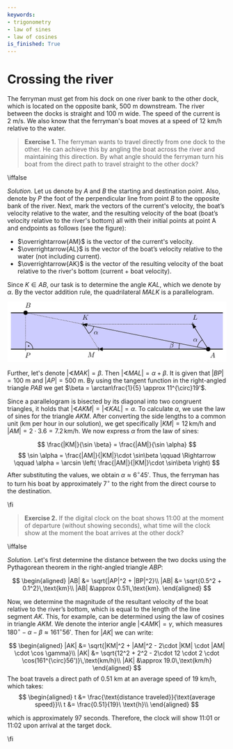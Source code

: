 ```yaml
---
keywords:
- trigonometry
- law of sines
- law of cosines
is_finished: True
---
```


# Crossing the river

The ferryman must get from his dock on one river bank to the other
dock, which is located on the opposite bank, $500\ \text{m}$
downstream. The river between the docks is straight and 
$100\ \text{m}$ wide. The speed of the current is $2\ \text{m}/\text{s}$.
We also know that the ferryman's boat moves at a speed of $12\
\text{km}/\text{h}$ relative to the water.

> **Exercise 1.** The ferryman wants to travel directly from one dock
to the other. He can achieve this by angling the boat across the river
and maintaining this direction. By what angle should the ferryman turn
his boat from the direct path to travel straight to the other dock?

\iffalse

*Solution.* Let us denote by $A$ and $B$ the starting and destination
point. Also, denote by $P$ the foot of the perpendicular line from
point $B$ to the opposite bank of the river.  Next, mark the vectors
of the current's velocity, the boat’s velocity relative to the water,
and the resulting velocity of the boat (boat’s velocity relative to
the river's bottom) all with their initial points at point A and
endpoints as follows (see the figure):

- $\overrightarrow{AM}$ is the vector of the current's velocity.
- $\overrightarrow{AL}$ is the vector of the boat’s velocity relative to the water (not including
   current).
- $\overrightarrow{AK}$ is the vector of the resulting velocity of the boat relative to the river's bottom
   (current + boat velocity).

Since $K\in AB$, our task is to determine the angle $KAL$, which we denote by
$\alpha$. By the vector addition rule, the quadrilateral $MALK$ is a parallelogram.


![Crossing the river.](math4you_00011.jpg)

Further, let's denote $\lvert \sphericalangle MAK \rvert = \beta$. Then $\lvert \sphericalangle MAL \rvert  = \alpha + \beta$. 
It is given that $|BP|=100\ \text{m}$ and $|AP|=500\ \text{m}$. By using the tangent function in the right-angled
triangle $PAB$ we get $\beta = \arctan\frac{1}{5} \approx 11^{\circ}19'$.

Since a parallelogram is bisected by its diagonal into two congruent triangles, it holds that
$\lvert \sphericalangle AKM \rvert= \lvert \sphericalangle KAL \rvert = \alpha$.
To calculate $\alpha$, we use the law of sines for the triangle $AKM$.
After converting the side lengths to a common unit (km per hour in our solution), we get specifically
$|KM|=12\,\text{km/h}$ and $|AM|=2\cdot 3.6=7.2\,\text{km/h}$. We now express $\alpha$ from the law of sines:

$$
\frac{|KM|}{\sin \beta} = \frac{|AM|}{\sin \alpha}
$$
$$
\sin \alpha = \frac{|AM|}{|KM|}\cdot \sin\beta \qquad \Rightarrow \qquad \alpha = \arcsin \left( \frac{|AM|}{|KM|}\cdot \sin\beta \right) 
$$
After substituting the values, we obtain $\alpha
\approx 6^{\circ}45'$. Thus, the ferryman has to turn his boat by approximately $7^{\circ}$
to the right from the direct course to the destination.

\fi

>**Exercise 2.** If the digital clock on the boat shows 11:00 at the moment of departure
>(without showing seconds), what time will the clock show at the moment the boat arrives at the other
>dock? 

\iffalse

*Solution.* Let's first determine the distance between the two docks using the Pythagorean theorem in the right-angled triangle $ABP$:

$$
\begin{aligned}
|AB| &= \sqrt{|AP|^2 + |BP|^2}\\
|AB| &= \sqrt{0.5^2 + 0.1^2}\,\text{km}\\
|AB| &\approx 0.51\,\text{km}.
\end{aligned}
$$

Now, we determine the magnitude of the resultant velocity of the boat relative to the river’s bottom, which is
equal to the length of the line segment $AK$. This, for example, can be determined using the law of cosines in
triangle $AKM$. We denote the interior angle $\lvert \sphericalangle AMK \rvert =\gamma$, which measures $180^{\circ}-\alpha - \beta \approx 161^{\circ}56'$. 
Then for $|AK|$ we can write:


$$
\begin{aligned}
|AK| &= \sqrt{|KM|^2 + |AM|^2 - 2\cdot |KM| \cdot |AM| \cdot \cos \gamma}\\
|AK| &= \sqrt{12^2 + 2^2 - 2\cdot 12 \cdot 2 \cdot \cos(161^{\circ}56')}\,\text{km/h}\\
|AK| &\approx 19.0\,\text{km/h}
\end{aligned}
$$
The boat travels a direct path of $0.51\ \text{km}$ at an average speed of $19\ \text{km}/\text{h}$, which takes:
$$
\begin{aligned}
t &= \frac{\text{distance traveled}}{\text{average speed}}\\
t &= \frac{0.51}{19}\ \text{h}\\
\end{aligned}
$$

which is approximately 97 seconds. Therefore, the clock will show 11:01 or 11:02 upon arrival at the target dock. 

\fi